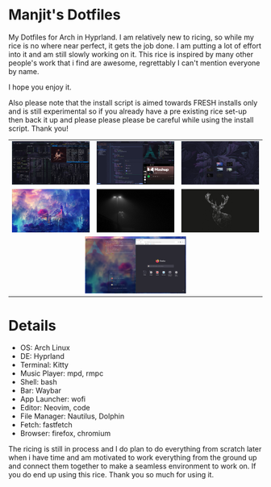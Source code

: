# Manjit's Dotfiles

My Dotfiles for Arch in Hyprland. I am relatively new to ricing, so while my rice is no where near perfect, it gets the job done. I am putting a lot of effort into it and am still slowly working on it. This rice is inspired by many other people's work that i find are awesome, regrettably I can't mention everyone by name.

I hope you enjoy it.

Also please note that the install script is aimed towards FRESH installs only and is still experimental so if you already have a pre existing rice set-up then back it up and please please please be careful while using the install script. Thank you! 

<table align="center">
  <tr>
    <td><img src="assets/1.png" width="200"/></td>
    <td><img src="assets/2.png" width="200"/></td>
    <td><img src="assets/3.png" width="200"/></td>
  </tr>
  <tr>
    <td><img src="assets/4.png" width="200"/></td>
    <td><img src="assets/5.png" width="200"/></td>
    <td><img src="assets/6.png" width="200"/></td>
  </tr>
  <tr>
    <td colspan="3" align="center"><img src="assets/7.png" width="200"/></td>
  </tr>
</table>


# Details

- OS: Arch Linux
- DE: Hyprland
- Terminal: Kitty
- Music Player: mpd, rmpc
- Shell: bash
- Bar: Waybar
- App Launcher: wofi
- Editor: Neovim, code
- File Manager: Nautilus, Dolphin
- Fetch: fastfetch
- Browser: firefox, chromium


The ricing is still in process and I do plan to do everything from scratch later when i have time and am motivated to work everything from the ground up and connect them together to make a seamless environment to work on. If you do end up using this rice. Thank you so much for using it.
